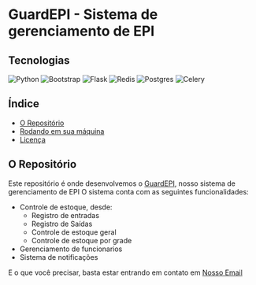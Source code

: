 # GuardEPI - Sistema de gerenciamento de EPI

## Tecnologias

![Python](https://img.shields.io/badge/python-3670A0?style=for-the-badge&logo=python&logoColor=ffdd54)
![Bootstrap](https://img.shields.io/badge/bootstrap-%238511FA.svg?style=for-the-badge&logo=bootstrap&logoColor=white)
![Flask](https://img.shields.io/badge/flask-%23000.svg?style=for-the-badge&logo=flask&logoColor=white)
![Redis](https://img.shields.io/badge/redis-%23DD0031.svg?style=for-the-badge&logo=redis&logoColor=white)
![Postgres](https://img.shields.io/badge/postgres-%23316192.svg?style=for-the-badge&logo=postgresql&logoColor=white)
![Celery](https://img.shields.io/badge/celery-%23a9cc54.svg?style=for-the-badge&logo=celery&logoColor=ddf4a4)

## Índice

- [O Repositório](#o-repositório)
- [Rodando em sua máquina](./CONTRIBUTING.md)
- [Licença](./LICENSE)

## O Repositório

Este repositório é onde desenvolvemos o [GuardEPI](https://guardepi.com.br), nosso sistema de gerenciamento de EPI
O sistema conta com as seguintes funcionalidades:

- Controle de estoque, desde:
  - Registro de entradas
  - Registro de Saídas
  - Controle de estoque geral
  - Controle de estoque por grade
- Gerenciamento de funcionarios
- Sistema de notificações

E o que você precisar, basta estar entrando em contato em [Nosso Email]('mailto:contato@robotz.dev')

##
